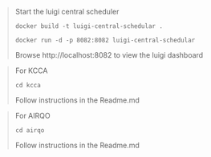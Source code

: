 > Start the luigi central scheduler
>
> `docker build -t luigi-central-schedular .`
> 
> `docker run -d -p 8082:8082 luigi-central-schedular`
> 
> Browse http://localhost:8082 to view the luigi dashboard

> For KCCA
> 
>  `cd kcca`
>
>  Follow instructions in the Readme.md

> For AIRQO
> 
>  `cd airqo`
>
>  Follow instructions in the Readme.md
